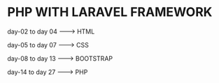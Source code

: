 # PHP WITH LARAVEL FRAMEWORK

<p>day-02 to day 04 ---> HTML</p>
<p>day-05 to day 07 ---> CSS</p>
<p>day-08 to day 13 ---> BOOTSTRAP</p>
<p>day-14 to day 27 ---> PHP</p>

